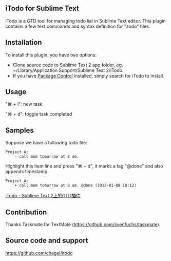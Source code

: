 iTodo for Sublime Text
------------------

iTodo is a GTD tool for managing todo list in Sublime Text editor.
This plugin contains a few text commands and syntax definition for ".todo" files.


Installation
------------------

To install this plugin, you have two options:

* Clone source code to Sublime Text 2 app folder, eg. ~/Library/Application Support/Sublime Text 2/iTodo.
* If you have [Package Control](http://wbond.net/sublime_packages/package_control) installed, simply search for iTodo to install.


Usage 
------------------

"⌘ + i": new task

"⌘ + d": toggle task completed


Samples 
------------------

Suppose we have a following todo file:

	Project A:
		- call mum tomorrow at 8 am.

Highlight this item line and press "⌘ + d", it marks a tag "@done" and also appends timestamp.

	Project A:
		+ call mum tomorrow at 8 am. @done (2012-01-08 18:12)

[iTodo - Sublime Text 2上的GTD插件](https://gchen.cn/blog/gtd-with-itodo-in-sublime-text/)

Contribution
------------------

Thanks Taskmate for TextMate (https://github.com/svenfuchs/taskmate).


Source code and support 
------------------

https://github.com/chagel/itodo
